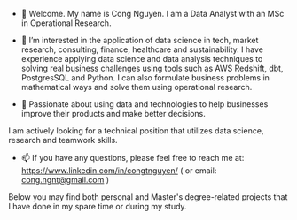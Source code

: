 - 👋  Welcome. My name is Cong Nguyen. I am a Data Analyst with an MSc in Operational Research.

- 👀 I’m interested in the application of data science in tech, market research, consulting, finance, healthcare and sustainability. I have experience applying data science and data analysis techniques to solving real business challenges using tools such as AWS Redshift, dbt, PostgresSQL and Python. I can also formulate business problems in mathematical ways and solve them using operational research.

- 💞️ Passionate about using data and technologies to help businesses improve their products and make better decisions.

I am actively looking for a technical position that utilizes data science, research and teamwork skills.

- 📫 If you have any questions, please feel free to reach me at: https://www.linkedin.com/in/congtnguyen/ ( or email: cong.ngnt@gmail.com )

Below you may find both personal and Master's degree-related projects that I have done in my spare time or during my study.
